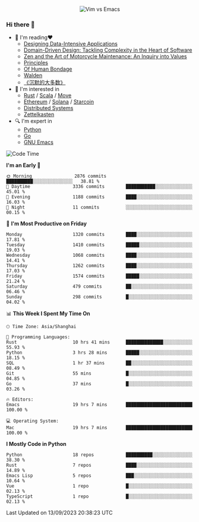 <p align="center">
    <img src="https://gist.githubusercontent.com/coldnight/e696baffb094e71c96cb302118878eae/raw/40ea5053a6f66cc65f90f437e4173497da225958/banner.gif" alt="Vim vs Emacs" />
</p>

### Hi there 👋

- 📖 I'm reading❤️
    + [Designing Data-Intensive Applications](https://www.oreilly.com/library/view/designing-data-intensive-applications/9781491903063/)
    + [Domain-Driven Design: Tackling Complexity in the Heart of Software](https://www.dddcommunity.org/book/evans_2003/)
    + [Zen and the Art of Motorcycle Maintenance: An Inquiry into Values](https://en.wikipedia.org/wiki/Zen_and_the_Art_of_Motorcycle_Maintenance)
    + [Principles](https://www.principles.com/)
    + [Of Human Bondage](https://en.wikipedia.org/wiki/Of_Human_Bondage)
    + [Walden](https://en.wikipedia.org/wiki/Walden)
    + [《沉默的大多数》](https://en.wikipedia.org/wiki/Silent_majority)
- 🌱 I'm interested in
    + [Rust](https://www.rust-lang.org/) / [Scala](https://www.scala-lang.org/) / [Move](https://github.com/move-language/move/)
    + [Ethereum](https://ethereum.org/en/) / [Solana](https://solana.com/) / [Starcoin](https://github.com/starcoinorg/starcoin)
	+ [Distributed Systems](https://www.linuxzen.com/notes/topics/20200320174417_%E5%88%86%E5%B8%83%E5%BC%8F/)
	+ [Zettelkasten](https://www.linuxzen.com/notes/notes/20220120080920-slip_box/)
- 🔍 I'm expert in
    + [Python](https://www.python.org/)
    + [Go](https://go.dev/)
    + [GNU Emacs](https://www.gnu.org/software/emacs/)

<!--START_SECTION:waka-->
![Code Time](http://img.shields.io/badge/Code%20Time-2%2C368%20hrs%2055%20mins-blue)

**I'm an Early 🐤** 

```text
🌞 Morning                2876 commits        ██████████░░░░░░░░░░░░░░░   38.81 % 
🌆 Daytime                3336 commits        ███████████░░░░░░░░░░░░░░   45.01 % 
🌃 Evening                1188 commits        ████░░░░░░░░░░░░░░░░░░░░░   16.03 % 
🌙 Night                  11 commits          ░░░░░░░░░░░░░░░░░░░░░░░░░   00.15 % 
```
📅 **I'm Most Productive on Friday** 

```text
Monday                   1320 commits        ████░░░░░░░░░░░░░░░░░░░░░   17.81 % 
Tuesday                  1410 commits        █████░░░░░░░░░░░░░░░░░░░░   19.03 % 
Wednesday                1068 commits        ████░░░░░░░░░░░░░░░░░░░░░   14.41 % 
Thursday                 1262 commits        ████░░░░░░░░░░░░░░░░░░░░░   17.03 % 
Friday                   1574 commits        █████░░░░░░░░░░░░░░░░░░░░   21.24 % 
Saturday                 479 commits         ██░░░░░░░░░░░░░░░░░░░░░░░   06.46 % 
Sunday                   298 commits         █░░░░░░░░░░░░░░░░░░░░░░░░   04.02 % 
```


📊 **This Week I Spent My Time On** 

```text
🕑︎ Time Zone: Asia/Shanghai

💬 Programming Languages: 
Rust                     10 hrs 41 mins      ██████████████░░░░░░░░░░░   55.93 % 
Python                   3 hrs 28 mins       █████░░░░░░░░░░░░░░░░░░░░   18.15 % 
SQL                      1 hr 37 mins        ██░░░░░░░░░░░░░░░░░░░░░░░   08.49 % 
Git                      55 mins             █░░░░░░░░░░░░░░░░░░░░░░░░   04.85 % 
Go                       37 mins             █░░░░░░░░░░░░░░░░░░░░░░░░   03.26 % 

🔥 Editors: 
Emacs                    19 hrs 7 mins       █████████████████████████   100.00 % 

💻 Operating System: 
Mac                      19 hrs 7 mins       █████████████████████████   100.00 % 
```

**I Mostly Code in Python** 

```text
Python                   18 repos            ██████████░░░░░░░░░░░░░░░   38.30 % 
Rust                     7 repos             ████░░░░░░░░░░░░░░░░░░░░░   14.89 % 
Emacs Lisp               5 repos             ███░░░░░░░░░░░░░░░░░░░░░░   10.64 % 
Vue                      1 repo              █░░░░░░░░░░░░░░░░░░░░░░░░   02.13 % 
TypeScript               1 repo              █░░░░░░░░░░░░░░░░░░░░░░░░   02.13 % 
```




 Last Updated on 13/09/2023 20:38:23 UTC
<!--END_SECTION:waka-->
